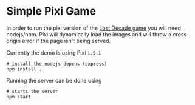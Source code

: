 # Simple Pixi Game


In order to run the pixi version of the [Lost Decade game](http://www.lostdecadegames.com/how-to-make-a-simple-html5-canvas-game/) you will need nodejs/npm.  Pixi will dynamically load the images and will throw a cross-origin error if the page isn't being served.

Currently the demo is using Pixi `1.5.1`

    # install the nodejs depens (express)
    npm install .

Running the server can be done using 

    # starts the server
    npm start

